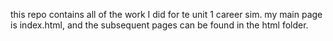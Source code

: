 this repo contains all of the work I did for te unit 1 career sim. my main page is index.html, and the subsequent pages can be found in the html folder.
